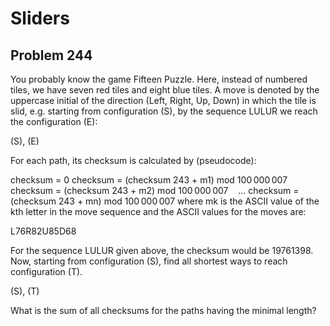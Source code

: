 #  Sliders
## Problem 244


You probably know the game Fifteen Puzzle. Here, instead of numbered tiles, we have seven red tiles and eight blue tiles.
A move is denoted by the uppercase initial of the direction (Left, Right, Up, Down) in which the tile is slid, e.g. starting from configuration (S), by the sequence LULUR we reach the configuration (E):

(S), (E)


For each path, its checksum is calculated by (pseudocode):

checksum = 0
checksum = (checksum  243 + m1) mod 100 000 007
checksum = (checksum  243 + m2) mod 100 000 007
   …
checksum = (checksum  243 + mn) mod 100 000 007
where mk is the ASCII value of the kth letter in the move sequence and the ASCII values for the moves are:


L76R82U85D68

For the sequence LULUR given above, the checksum would be 19761398.
Now, starting from configuration (S),
find all shortest ways to reach configuration (T).

(S), (T)


What is the sum of all checksums for the paths having the minimal length?


